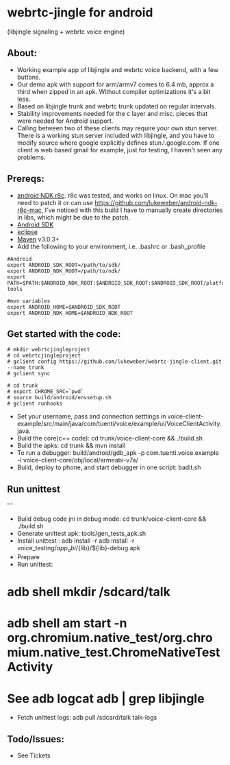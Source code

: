 webrtc-jingle for android
=============
(libjingle signaling + webrtc voice engine)

## About:

* Working example app of libjingle and webrtc voice backend, with a few buttons.
* Our demo apk with support for arm/armv7 comes to 6.4 mb, approx a third when
zipped in an apk. Without compiler optimizations it's a bit less.
* Based on libjingle trunk and webrtc trunk updated on regular intervals.
* Stability improvements needed for the c layer and misc. pieces that were
needed for Android support.
* Calling between two of these clients may require your own stun server. There
is a working stun server included with libjingle, and you have to modify source
where google explicitly defines stun.l.google.com. If one client is web based
gmail for example, just for testing, I haven't seen any problems.

## Prereqs:

* [android NDK r8c](http://developer.android.com/sdk/ndk/index.html). r8c was
tested, and works on linux. On mac you'll need to patch it or can use 
https://github.com/lukeweber/android-ndk-r8c-mac, I've noticed with this build
I have to manually create directories in libs, which might be due to the patch.
* [Android SDK](http://developer.android.com/sdk/index.html)
* [eclipse](http://www.eclipse.org/downloads/)
* [Maven](http://maven.apache.org/download.html) v3.0.3+
* Add the following to your environment, i.e. .bashrc or .bash_profile

```
#Android
export ANDROID_SDK_ROOT=/path/to/sdk/
export ANDROID_NDK_ROOT=/path/to/ndk/
export PATH=$PATH:$ANDROID_NDK_ROOT:$ANDROID_SDK_ROOT:$ANDROID_SDK_ROOT/platform-tools

#mvn variables
export ANDROID_HOME=$ANDROID_SDK_ROOT
export ANDROID_NDK_HOME=$ANDROID_NDK_ROOT
```

## Get started with the code:

```
# mkdir webrtcjingleproject
# cd webrtcjingleproject
# gclient config https://github.com/lukeweber/webrtc-jingle-client.git --name trunk
# gclient sync

# cd trunk
# export CHROME_SRC=`pwd`
# source build/android/envsetup.sh
# gclient runhooks
```
* Set your username, pass and connection setttings in voice-client-example/src/main/java/com/tuenti/voice/example/ui/VoiceClientActivity.java.
* Build the core(c++ code): cd trunk/voice-client-core && ./build.sh
* Build the apks: cd trunk && mvn install
* To run a debugger: build/android/gdb_apk -p com.tuenti.voice.example -l voice-client-core/obj/local/armeabi-v7a/
* Build, deploy to phone, and start debugger in one script: badit.sh


## Run unittest
'''
* Build debug code jni in debug mode: cd trunk/voice-client-core && ./build.sh
* Generate unittest apk: tools/gen_tests_apk.sh
* Install unittest : adb install -r adb install -r voice_testing/${app_abi}/${lib}/${lib}-debug.apk
* Prepare
* Run unittest:
# adb shell mkdir /sdcard/talk
# adb shell am start -n org.chromium.native_test/org.chromium.native_test.ChromeNativeTestActivity
# See adb logcat adb | grep libjingle
* Fetch unittest logs:  adb pull /sdcard/talk  talk-logs

## Todo/Issues:
* See Tickets
